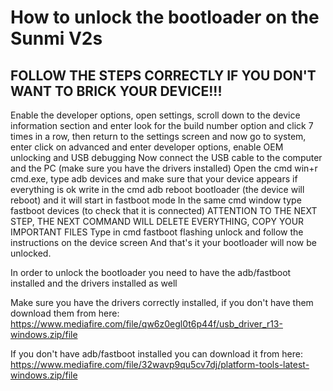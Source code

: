 # How to unlock the bootloader on the Sunmi V2s

## FOLLOW THE STEPS CORRECTLY IF YOU DON'T WANT TO BRICK YOUR DEVICE!!!

Enable the developer options, open settings, scroll down to the device information section and enter
look for the build number option and click 7 times in a row, then return to the settings screen and now go to system, enter
click on advanced and enter developer options, enable OEM unlocking and USB debugging
Now connect the USB cable to the computer and the PC (make sure you have the drivers installed)
Open the cmd win+r cmd.exe, type adb devices and make sure that your device appears
if everything is ok write in the cmd adb reboot bootloader (the device will reboot)
and it will start in fastboot mode In the same cmd window type fastboot devices (to check that it is connected)
ATTENTION TO THE NEXT STEP, THE NEXT COMMAND WILL DELETE EVERYTHING, COPY YOUR IMPORTANT FILES
Type in cmd fastboot flashing unlock and follow the instructions on the device screen And that's it
your bootloader will now be unlocked.

In order to unlock the bootloader you need to have the adb/fastboot installed
and the drivers installed as well

Make sure you have the drivers correctly installed, if you don't have them download them from here: https://www.mediafire.com/file/qw6z0egl0t6p44f/usb_driver_r13-windows.zip/file

If you don't have adb/fastboot installed you can download it from here:
https://www.mediafire.com/file/32wavp9qu5cv7dj/platform-tools-latest-windows.zip/file
